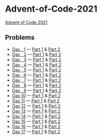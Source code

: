 # Advent-of-Code-2021
[Advent of Code 2021](https://adventofcode.com/2021)

## Problems
- [Day &nbsp;&nbsp;1](src/xenoteo/com/github/day01) — [Part 1](src/xenoteo/com/github/day01/part1) & [Part 2](src/xenoteo/com/github/day01/part2)
- [Day &nbsp;&nbsp;2](src/xenoteo/com/github/day02) — [Part 1](src/xenoteo/com/github/day02/part1) & [Part 2](src/xenoteo/com/github/day02/part2)
- [Day &nbsp;&nbsp;3](src/xenoteo/com/github/day03) — [Part 1](src/xenoteo/com/github/day03/part1) & [Part 2](src/xenoteo/com/github/day03/part2)
- [Day &nbsp;&nbsp;4](src/xenoteo/com/github/day04) — [Part 1](src/xenoteo/com/github/day04/part1) & [Part 2](src/xenoteo/com/github/day04/part2)
- [Day &nbsp;&nbsp;5](src/xenoteo/com/github/day05) — [Part 1](src/xenoteo/com/github/day05/part1) & [Part 2](src/xenoteo/com/github/day05/part2)
- [Day &nbsp;&nbsp;6](src/xenoteo/com/github/day06) — [Part 1](src/xenoteo/com/github/day06/part1) & [Part 2](src/xenoteo/com/github/day06/part2)
- [Day &nbsp;&nbsp;7](src/xenoteo/com/github/day07) — [Part 1](src/xenoteo/com/github/day07/part1) & [Part 2](src/xenoteo/com/github/day07/part2)
- [Day &nbsp;&nbsp;8](src/xenoteo/com/github/day08) — [Part 1](src/xenoteo/com/github/day08/part1) & [Part 2](src/xenoteo/com/github/day08/part2)
- [Day &nbsp;&nbsp;9](src/xenoteo/com/github/day09) — [Part 1](src/xenoteo/com/github/day09/part1) & [Part 2](src/xenoteo/com/github/day09/part2)
- [Day 10](src/xenoteo/com/github/day10) — [Part 1](src/xenoteo/com/github/day10/part1) & [Part 2](src/xenoteo/com/github/day10/part2)
- [Day 11](src/xenoteo/com/github/day11) — [Part 1](src/xenoteo/com/github/day11/part1) & [Part 2](src/xenoteo/com/github/day11/part2)
- [Day 12](src/xenoteo/com/github/day12) — [Part 1](src/xenoteo/com/github/day12/part1) & [Part 2](src/xenoteo/com/github/day12/part2)
- [Day 13](src/xenoteo/com/github/day13) — [Part 1](src/xenoteo/com/github/day13/part1) & [Part 2](src/xenoteo/com/github/day13/part2)
- [Day 14](src/xenoteo/com/github/day14) — [Part 1](src/xenoteo/com/github/day14) & [Part 2](src/xenoteo/com/github/day14)
- [Day 15](src/xenoteo/com/github/day15) — [Part 1](src/xenoteo/com/github/day15/part1) & [Part 2](src/xenoteo/com/github/day15/part2)
- [Day 16](src/xenoteo/com/github/day16) — [Part 1](src/xenoteo/com/github/day16/part1) & [Part 2](src/xenoteo/com/github/day16/part2)
- [Day 17](src/xenoteo/com/github/day17) — [Part 1](src/xenoteo/com/github/day17/part1) & [Part 2](src/xenoteo/com/github/day17/part2)